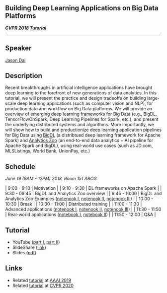 ## Building Deep Learning Applications on Big Data Platforms
**_CVPR 2018 [Tutorial](http://cvpr2018.thecvf.com/program/tutorials)_**

___

## Speaker
[Jason Dai](https://jason-dai.github.io/)

## Description
Recent breakthroughs in artificial intelligence applications have brought deep learning to the forefront of new generations of data analytics. In this tutorial, we will present the practice and design tradeoffs on building large-scale deep learning applications (such as computer vision and NLP), for production data and workflow on Big Data platforms. We will provide an overview of emerging deep learning frameworks for Big Data (e.g., BigDL, TensorFlowOnSpark, Deep Learning Pipelines for Spark, etc.), and present the underlying distributed systems and algorithms. More importantly, we will show how to build and productionize deep learning application pipelines for Big Data using [BigDL](https://github.com/intel-analytics/bigdl) (a distribtued deep learning framework for Apache Spark) and [Analytics Zoo](https://github.com/intel-analytics/analytics-zoo) (an end-to-end data analytics + AI pipeline for Apache Spark and BigDL), using real-world use cases (such as JD.com, MLSListings, World Bank, UnionPay, etc.) 

## Schedule
_June 19 (9AM - 12PM) 2018, Room 151 ABCG_

| 9:00 - 9:10   | Motivation |
| 9:10 - 9:30   | DL frameworks on Apache Spark |
| 9:30 - 09:45  | BigDL and Analytics Zoo overview |
| 9:45 - 10:00  | BigDL and Analytics Zoo Examples ([notenook I](https://github.com/intel-analytics/analytics-zoo/blob/master/apps/dogs-vs-cats/transfer-learning.ipynb), [notenook II](https://github.com/intel-analytics/analytics-zoo/blob/master/apps/object-detection/object-detection.ipynb), [notenook III](https://github.com/intel-analytics/analytics-zoo/blob/master/apps/tfnet/image_classification_inference.ipynb)) |
| 10:00 - 10:30 | Break |
| 10:30 - 11:00 | Distributed training |
| 11:00 - 11:30 | Advanced applications ([notenook I](https://github.com/intel-analytics/analytics-zoo/blob/master/apps/variational-autoencoder/using_variational_autoencoder_to_generate_digital_numbers.ipynb), [notenook II](https://github.com/intel-analytics/analytics-zoo/blob/master/apps/variational-autoencoder/using_variational_autoencoder_to_generate_faces.ipynb), [notenook III](https://github.com/intel-analytics/analytics-zoo/blob/master/apps/recommendation/ncf-explicit-feedback.ipynb)) |
| 11:30 - 11:50 | Real-world applications ([notebook I](https://github.com/intel-analytics/analytics-zoo/blob/master/apps/image-similarity/Image%20similarity.ipynb), [notebook II](https://github.com/intel-analytics/analytics-zoo/blob/master/apps/fraud-detection/fraud-detection.ipynb)) |
| 11:50 - 12:00 | Q&A |

## Tutorial
* YouTube ([part I](https://www.youtube.com/watch?v=qrNMqsDPVkE), [part II](https://www.youtube.com/watch?v=zkP2ETLH_kg))
* SlideShare ([link](https://www.slideshare.net/jason-dai/build-deep-learning-applications-for-big-data-platforms-104887328))
* Slides ([pdf](slides/BigData_DL_Jason-CVPR.pdf))

## Links
* Related [tutorial](https://jason-dai.github.io/aaai2019) at [AAAI 2019](https://aaai.org/Conferences/AAAI-19/aaai19tutorials/#sp2)
* Related [tutorial](https://jason-dai.github.io/cvpr2020/) at [CVPR 2020](http://cvpr2020.thecvf.com/program/tutorials)

